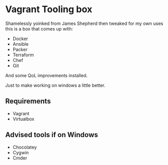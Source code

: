 # Vagrant Tooling box

Shamelessly yoinked from James Shepherd then tweaked for my own uses this is a box that comes up with:

* Docker
* Ansible
* Packer
* Terraform
* Chef
* Git

And some QoL improvements installed.

Just to make working on windows a little better.

## Requirements

* Vagrant
* Virtualbox

## Advised tools if on Windows

* Chocolatey
* Cygwin
* Cmder

